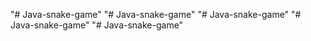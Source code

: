 "# Java-snake-game" 
"# Java-snake-game" 
"# Java-snake-game" 
"# Java-snake-game" 
"# Java-snake-game" 
